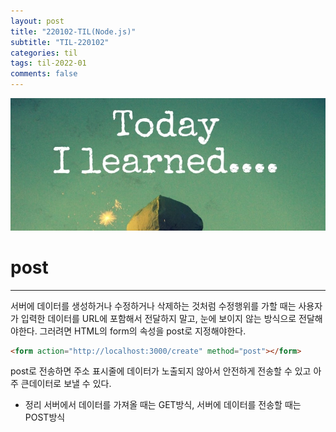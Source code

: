 ```yaml
---
layout: post
title: "220102-TIL(Node.js)"
subtitle: "TIL-220102"
categories: til
tags: til-2022-01
comments: false
---
```


![1-1](/assets/img/TIL.jpeg)

# post

---

서버에 데이터를 생성하거나 수정하거나 삭제하는 것처럼 수정행위를 가할 때는 사용자가 입력한 데이터를 URL에 포함해서 전달하지 말고, 눈에 보이지 않는 방식으로 전달해야한다.
그러려면 HTML의 form의 속성을 post로 지정해야한다.

```html
<form action="http://localhost:3000/create" method="post"></form>
```

post로 전송하면 주소 표시줄에 데이터가 노출되지 않아서 안전하게 전송할 수 있고 아주 큰데이터로 보낼 수 있다.

- 정리
  서버에서 데이터를 가져올 때는 GET방식, 서버에 데이터를 전송할 때는 POST방식
